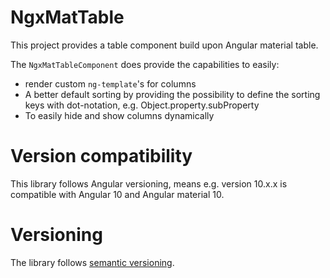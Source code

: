 # NgxMatTable

This project provides a table component build upon Angular material table.

The `NgxMatTableComponent` does provide the capabilities to easily:
* render custom `ng-template`'s for columns
* A better default sorting by providing the possibility to define the sorting keys with dot-notation, e.g. Object.property.subProperty
* To easily hide and show columns dynamically 

# Version compatibility
This library follows Angular versioning, means e.g. version 10.x.x is compatible
with Angular 10 and Angular material 10.

# Versioning
The library follows [semantic versioning](https://semver.org/).


